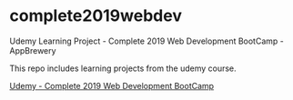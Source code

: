 # complete2019webdev
Udemy Learning Project - Complete 2019 Web Development BootCamp - AppBrewery


This repo includes learning projects from the udemy course.

[Udemy - Complete 2019 Web Development BootCamp](https://www.udemy.com/share/1013gGA0Ebc1hUQQ==/?xref=E0EZcVxUQ3gLHEUkMREcKFQXdDIGAwcpEw==)
